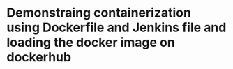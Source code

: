 # Demonstraing containerization using Dockerfile and Jenkins file and loading the docker image on dockerhub
